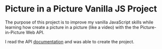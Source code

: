 # Picture in a Picture Vanilla JS Project

The purpose of this project is to improve my vanilla JavaScript skills while learning how create a picture in a picture (like a video) with the the Picture-in-Picture Web API. 

I read the API [documentation](https://w3c.github.io/picture-in-picture/) and was able to create the project. 
